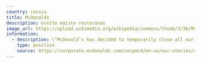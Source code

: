 ```yaml
---
country: russia
title: McDonalds
description: Greito maisto restoranas
image_url: https://upload.wikimedia.org/wikipedia/commons/thumb/3/36/McDonald%27s_Golden_Arches.svg/1920px-McDonald%27s_Golden_Arches.svg.png
information:
  - description: \"McDonald’s has decided to temporarily close all our restaurants in Russia and pause all operations in the market\"
    type: positive
    source: https://corporate.mcdonalds.com/corpmcd/en-us/our-stories/article/ourstories.Russia-update.html
---
```

